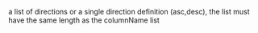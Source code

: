 a list of directions or a single direction definition (asc,desc), the list must have the same length as the columnName list